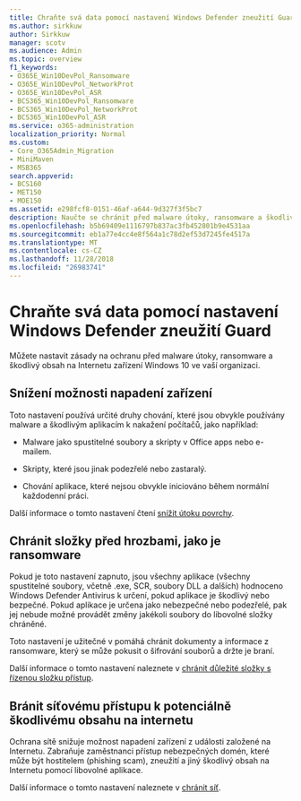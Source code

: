 ```yaml
---
title: Chraňte svá data pomocí nastavení Windows Defender zneužití Guard
ms.author: sirkkuw
author: Sirkkuw
manager: scotv
ms.audience: Admin
ms.topic: overview
f1_keywords:
- O365E_Win10DevPol_Ransomware
- O365E_Win10DevPol_NetworkProt
- O365E_Win10DevPol_ASR
- BCS365_Win10DevPol_Ransomware
- BCS365_Win10DevPol_NetworkProt
- BCS365_Win10DevPol_ASR
ms.service: o365-administration
localization_priority: Normal
ms.custom:
- Core_O365Admin_Migration
- MiniMaven
- MSB365
search.appverid:
- BCS160
- MET150
- MOE150
ms.assetid: e298fcf8-0151-46af-a644-9d327f3f5bc7
description: Naučte se chránit před malware útoky, ransomware a škodlivý obsah na Internetu zařízení Windows 10 ve vaší organizaci.
ms.openlocfilehash: b5b69409e1116797b837ac3fb452801b9e4531aa
ms.sourcegitcommit: eb1a77e4cc4e8f564a1c78d2ef53d7245fe4517a
ms.translationtype: MT
ms.contentlocale: cs-CZ
ms.lasthandoff: 11/28/2018
ms.locfileid: "26983741"
---
```

# <a name="protect-your-data-with-windows-defender-exploit-guard-settings"></a>Chraňte svá data pomocí nastavení Windows Defender zneužití Guard

Můžete nastavit zásady na ochranu před malware útoky, ransomware a škodlivý obsah na Internetu zařízení Windows 10 ve vaší organizaci.
  
## <a name="reduce-the-attack-surface-of-devices"></a>Snížení možnosti napadení zařízení

Toto nastavení používá určité druhy chování, které jsou obvykle používány malware a škodlivým aplikacím k nakažení počítačů, jako například:
  
- Malware jako spustitelné soubory a skripty v Office apps nebo e-mailem.
    
- Skripty, které jsou jinak podezřelé nebo zastaralý.
    
- Chování aplikace, které nejsou obvykle iniciováno během normální každodenní práci.
    
Další informace o tomto nastavení čtení [snížit útoku povrchy](https://go.microsoft.com/fwlink/?linkid=870417).
  
## <a name="protect-folders-from-threats-such-as-ransomware"></a>Chránit složky před hrozbami, jako je ransomware

Pokud je toto nastavení zapnuto, jsou všechny aplikace (všechny spustitelné soubory, včetně .exe, SCR, soubory DLL a dalších) hodnoceno Windows Defender Antivirus k určení, pokud aplikace je škodlivý nebo bezpečné. Pokud aplikace je určena jako nebezpečné nebo podezřelé, pak jej nebude možné provádět změny jakékoli soubory do libovolné složky chráněné.
  
Toto nastavení je užitečné v pomáhá chránit dokumenty a informace z ransomware, který se může pokusit o šifrování souborů a držte je braní.
  
Další informace o tomto nastavení naleznete v [chránit důležité složky s řízenou složku přístup](https://go.microsoft.com/fwlink/?linkid=870418).
  
## <a name="prevent-network-access-to-potentially-malicious-content-on-the-internet"></a>Bránit síťovému přístupu k potenciálně škodlivému obsahu na internetu

Ochrana sítě snižuje možnost napadení zařízení z události založené na Internetu. Zabraňuje zaměstnanci přístup nebezpečných domén, které může být hostitelem (phishing scam), zneužití a jiný škodlivý obsah na Internetu pomocí libovolné aplikace.
  
Další informace o tomto nastavení naleznete v [chránit síť](https://go.microsoft.com/fwlink/?linkid=870419).
  

